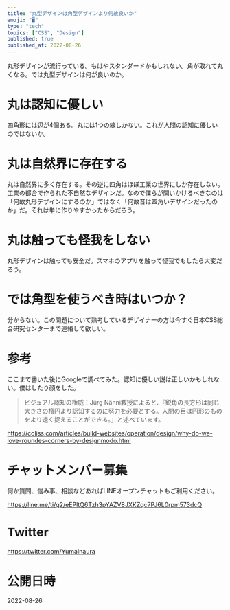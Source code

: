 ```yaml
---
title: "丸型デザインは角型デザインより何故良いか"
emoji: "🖥"
type: "tech"
topics: ["CSS", "Design"]
published: true
published_at: 2022-08-26
---
```



丸形デザインが流行っている。もはやスタンダードかもしれない。角が取れて丸くなる。では丸型デザインは何が良いのか。
# 丸は認知に優しい
四角形には辺が4個ある。丸には1つの線しかない。これが人間の認知に優しいのではないか。
# 丸は自然界に存在する
丸は自然界に多く存在する。その逆に四角はほぼ工業の世界にしか存在しない。工業の都合で作られた不自然なデザインだ。なので僕らが問いかけるべきなのは「何故丸形デザインにするのか」ではなく「何故昔は四角いデザインだったのか」だ。それは単に作りやすかったからだろう。
# 丸は触っても怪我をしない
丸形デザインは触っても安全だ。スマホのアプリを触って怪我でもしたら大変だろう。
# では角型を使うべき時はいつか？
分からない。この問題について熟考しているデザイナーの方は今すぐ日本CSS総合研究センターまで連絡して欲しい。
# 参考
ここまで書いた後にGoogleで調べてみた。認知に優しい説は正しいかもしれない。僕はしたり顔をした。

>ビジュアル認知の権威：Jürg Nänni教授によると、『鋭角の長方形は同じ大きさの楕円より認知するのに努力を必要とする。人間の目は円形のものをより速く捉えることができる。」と述べています。

https://coliss.com/articles/build-websites/operation/design/why-do-we-love-roundes-corners-by-designmodo.html

<!-- Update From Qiita API -->

# チャットメンバー募集


何か質問、悩み事、相談などあればLINEオープンチャットもご利用ください。

https://line.me/ti/g2/eEPltQ6Tzh3pYAZV8JXKZqc7PJ6L0rpm573dcQ


# Twitter

https://twitter.com/YumaInaura

<!-- Update From Qiita API -->


# 公開日時

2022-08-26
